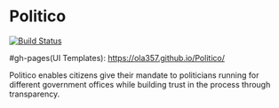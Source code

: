 # Politico
[![Build Status](https://travis-ci.org/ola357/Politico.svg?branch=develop)](https://travis-ci.org/ola357/Politico)

#gh-pages(UI Templates):
https://ola357.github.io/Politico/

Politico enables citizens give their mandate to politicians running for different government offices while building trust in the process through transparency.
